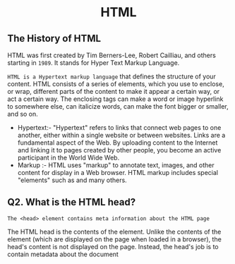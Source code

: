 <h1 align="center">HTML</h1>

## The History of HTML
HTML was first created by Tim Berners-Lee, Robert Cailliau, and others starting in `1989`. It stands for Hyper Text Markup Language.

`HTML is a Hypertext markup language` that defines the structure of your content. HTML consists of a series of elements, which you use to enclose, or wrap, different parts of the content to make it appear a certain way, or act a certain way. The enclosing tags can make a word or image hyperlink to somewhere else, can italicize words, can make the font bigger or smaller, and so on.
* Hypertext:- "Hypertext" refers to links that connect web pages to one another, either within a single website or between websites. Links are a fundamental aspect of the Web. By uploading content to the Internet and linking it to pages created by other people, you become an active participant in the World Wide Web.
* Markup :- HTML uses "markup" to annotate text, images, and other content for display in a Web browser. HTML markup includes special "elements" such as  <title>, </title> and many others.

## Q2. What is the HTML head?
`The <head> element contains meta information about the HTML page`

The HTML head is the contents of the <head> element. Unlike the contents of the <body> element (which are displayed on the page when loaded in a browser), the head's content is not displayed on the page. Instead, the head's job is to contain metadata about the document